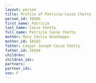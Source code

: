 ```yaml
---
layout: person
title: Profile of Patricia Casie Chetty
person_id: I0206
first_name: Patricia
last_name: Casie Chetty
full_name: Patricia Casie Chetty
mother: Mary Ceclia Anandappa
mother_id: I0183
father: Caspar Joseph Casie Chetty
father_id: I0194
children:
children_ids:
partners:
partner_ids:
sex: F
---
```


